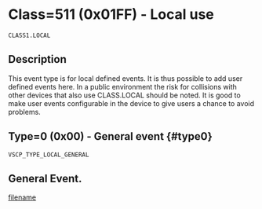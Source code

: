 # Class=511 (0x01FF) - Local use

    CLASS1.LOCAL

## Description

This event type is for local defined events. It is thus possible to add user defined events here. In a public environment the risk for collisions with other devices that also use CLASS.LOCAL should be noted. It is good to make user events configurable in the device to give users a chance to avoid problems.

## Type=0 (0x00) - General event {#type0}
    VSCP_TYPE_LOCAL_GENERAL
General Event.
----

[filename](./bottom_copyright.md ':include')
